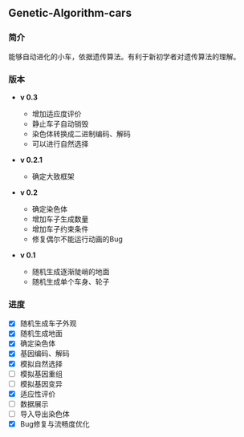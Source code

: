 ## Genetic-Algorithm-cars

### 简介
能够自动进化的小车，依据遗传算法。有利于新初学者对遗传算法的理解。

### 版本
- **v 0.3**
  - 增加适应度评价
  - 静止车子自动销毁
  - 染色体转换成二进制编码、解码
  - 可以进行自然选择

- **v 0.2.1**
  - 确定大致框架

- **v 0.2**
  - 确定染色体
  - 增加车子生成数量
  - 增加车子约束条件
  - 修复偶尔不能运行动画的Bug

- **v 0.1**
  - 随机生成逐渐陡峭的地面
  - 随机生成单个车身、轮子

### 进度
- [x] 随机生成车子外观
- [x] 随机生成地面
- [x] 确定染色体
- [x] 基因编码、解码
- [x] 模拟自然选择
- [ ] 模拟基因重组
- [ ] 模拟基因变异
- [x] 适应性评价
- [ ] 数据展示
- [ ] 导入导出染色体
- [x] Bug修复与流畅度优化